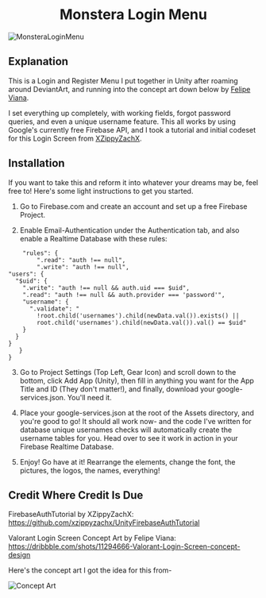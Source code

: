 <h1 align="center">
Monstera Login Menu
</h1>


![MonsteraLoginMenu](https://dc605.4shared.com/img/4CCm01l1ea/s24/17861e0dd70/monsteralogin?async=&rand=0.7321771691661296)

## Explanation

This is a Login and Register Menu I put together in Unity after roaming around DeviantArt, and running into the concept art down below by [Felipe Viana](https://dribbble.com/felpviana).

I set everything up completely, with working fields, forgot password queries, and even a unique username feature. This all works by using Google's currently free Firebase API, and I took a tutorial and initial codeset for this Login Screen from [XZippyZachX](https://github.com/xzippyzachx/UnityFirebaseAuthTutorial).


## Installation

If you want to take this and reform it into whatever your dreams may be, feel free to! Here's some light instructions to get you started.

1. Go to Firebase.com and create an account and set up a free Firebase Project. 

2. Enable Email-Authentication under the Authentication tab, and also enable a Realtime Database with these rules:

``` {
    "rules": {
        ".read": "auth !== null",
        ".write": "auth !== null",
"users": {
  "$uid": {
    ".write": "auth !== null && auth.uid === $uid",
    ".read": "auth !== null && auth.provider === 'password'",
    "username": {
      ".validate": "
        !root.child('usernames').child(newData.val()).exists() ||
        root.child('usernames').child(newData.val()).val() == $uid"
    }
  }
}
   }
}
```

3. Go to Project Settings (Top Left, Gear Icon) and scroll down to the bottom, click Add App (Unity), then fill in anything you want for the App Title and ID (They don't matter!), and finally, download your google-services.json. You'll need it.

4. Place your google-services.json at the root of the Assets directory, and you're good to go! It should all work now- and the code I've written for database unique usernames checks will automatically create the username tables for you. Head over to see it work in action in your Firebase Realtime Database.

5. Enjoy! Go have at it! Rearrange the elements, change the font, the pictures, the logos, the names, everything! 


## Credit Where Credit Is Due

FirebaseAuthTutorial by XZippyZachX: https://github.com/xzippyzachx/UnityFirebaseAuthTutorial

Valorant Login Screen Concept Art by Felipe Viana: https://dribbble.com/shots/11294666-Valorant-Login-Screen-concept-design

Here's the concept art I got the idea for this from-

![Concept Art](https://cdn.dribbble.com/users/4107580/screenshots/11294666/media/67d3a8823f2f6571e239a2cb81f162cf.png)

